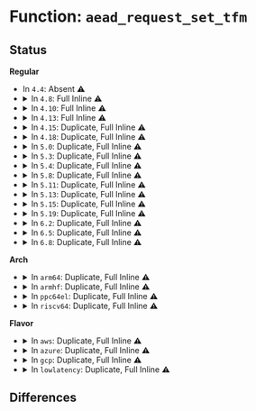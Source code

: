 # Function: <code>aead_request_set_tfm</code>

## Status
<b>Regular</b>
<ul>
<li>
In <code>4.4</code>: Absent ⚠️
</li>
<li>
<details>
<summary>In <code>4.8</code>: Full Inline ⚠️</summary>

**Collision:** Unique Static

**Inline:** Full

**Transformation:** False

**Instances:**

```
In crypto/seqiv.c (ffffffff813de7d7)
Location: include/crypto/aead.h:395
Inline: True
Inline callers:
  - crypto/seqiv.c:seqiv_aead_decrypt
  - crypto/seqiv.c:seqiv_aead_encrypt
```
</details>
</li>
<li>
<details>
<summary>In <code>4.10</code>: Full Inline ⚠️</summary>

**Collision:** Unique Static

**Inline:** Full

**Transformation:** False

**Instances:**

```
In crypto/seqiv.c (ffffffff813f6d77)
Location: include/crypto/aead.h:395
Inline: True
Inline callers:
  - crypto/seqiv.c:seqiv_aead_decrypt
  - crypto/seqiv.c:seqiv_aead_encrypt
```
</details>
</li>
<li>
<details>
<summary>In <code>4.13</code>: Full Inline ⚠️</summary>

**Collision:** Unique Static

**Inline:** Full

**Transformation:** False

**Instances:**

```
In crypto/seqiv.c (ffffffff81403157)
Location: include/crypto/aead.h:395
Inline: True
Inline callers:
  - crypto/seqiv.c:seqiv_aead_decrypt
  - crypto/seqiv.c:seqiv_aead_encrypt
```
</details>
</li>
<li>
<details>
<summary>In <code>4.15</code>: Duplicate, Full Inline ⚠️</summary>

**Collision:** Static Duplication

**Inline:** Full

**Transformation:** False

**Instances:**

```
In security/keys/big_key.c (ffffffff813bbfb5)
Location: include/crypto/aead.h:395
Inline: True
Inline callers:
  - security/keys/big_key.c:big_key_crypt
```
```
In crypto/seqiv.c (ffffffff8142b837)
Location: include/crypto/aead.h:395
Inline: True
Inline callers:
  - crypto/seqiv.c:seqiv_aead_decrypt
  - crypto/seqiv.c:seqiv_aead_encrypt
```
```
In crypto/gcm.c (ffffffff81439073)
Location: include/crypto/aead.h:395
Inline: True
Inline callers:
  - crypto/gcm.c:crypto_rfc4543_crypt
  - crypto/gcm.c:crypto_rfc4106_crypt
```
</details>
</li>
<li>
<details>
<summary>In <code>4.18</code>: Duplicate, Full Inline ⚠️</summary>

**Collision:** Static Duplication

**Inline:** Full

**Transformation:** False

**Instances:**

```
In security/keys/big_key.c (ffffffff813ecd72)
Location: include/crypto/aead.h:403
Inline: True
Inline callers:
  - security/keys/big_key.c:big_key_crypt
```
```
In crypto/seqiv.c (ffffffff8145e542)
Location: include/crypto/aead.h:403
Inline: True
Inline callers:
  - crypto/seqiv.c:seqiv_aead_decrypt
  - crypto/seqiv.c:seqiv_aead_encrypt
```
```
In crypto/gcm.c (ffffffff8146b387)
Location: include/crypto/aead.h:403
Inline: True
Inline callers:
  - crypto/gcm.c:crypto_rfc4543_crypt
  - crypto/gcm.c:crypto_rfc4106_crypt
```
</details>
</li>
<li>
<details>
<summary>In <code>5.0</code>: Duplicate, Full Inline ⚠️</summary>

**Collision:** Static Duplication

**Inline:** Full

**Transformation:** False

**Instances:**

```
In security/keys/big_key.c (ffffffff81407f12)
Location: include/crypto/aead.h:411
Inline: True
Inline callers:
  - security/keys/big_key.c:big_key_crypt
```
```
In crypto/seqiv.c (ffffffff8147be02)
Location: include/crypto/aead.h:411
Inline: True
Inline callers:
  - crypto/seqiv.c:seqiv_aead_decrypt
  - crypto/seqiv.c:seqiv_aead_encrypt
```
```
In crypto/gcm.c (ffffffff814896bf)
Location: include/crypto/aead.h:411
Inline: True
Inline callers:
  - crypto/gcm.c:crypto_rfc4543_crypt
  - crypto/gcm.c:crypto_rfc4106_crypt
```
</details>
</li>
<li>
<details>
<summary>In <code>5.3</code>: Duplicate, Full Inline ⚠️</summary>

**Collision:** Static Duplication

**Inline:** Full

**Transformation:** False

**Instances:**

```
In security/keys/big_key.c (ffffffff81435209)
Location: include/crypto/aead.h:376
Inline: True
Inline callers:
  - security/keys/big_key.c:big_key_crypt
```
```
In crypto/seqiv.c (ffffffff814aa1fa)
Location: include/crypto/aead.h:376
Inline: True
Inline callers:
  - crypto/seqiv.c:seqiv_aead_decrypt
  - crypto/seqiv.c:seqiv_aead_encrypt
```
```
In crypto/gcm.c (ffffffff814b631d)
Location: include/crypto/aead.h:376
Inline: True
Inline callers:
  - crypto/gcm.c:crypto_rfc4543_crypt
  - crypto/gcm.c:crypto_rfc4106_crypt
```
</details>
</li>
<li>
<details>
<summary>In <code>5.4</code>: Duplicate, Full Inline ⚠️</summary>

**Collision:** Static Duplication

**Inline:** Full

**Transformation:** False

**Instances:**

```
In security/keys/big_key.c (ffffffff8144ef89)
Location: include/crypto/aead.h:376
Inline: True
Inline callers:
  - security/keys/big_key.c:big_key_crypt
```
```
In crypto/seqiv.c (ffffffff814c4eba)
Location: include/crypto/aead.h:376
Inline: True
Inline callers:
  - crypto/seqiv.c:seqiv_aead_decrypt
  - crypto/seqiv.c:seqiv_aead_encrypt
```
```
In crypto/gcm.c (ffffffff814cf51d)
Location: include/crypto/aead.h:376
Inline: True
Inline callers:
  - crypto/gcm.c:crypto_rfc4543_crypt
  - crypto/gcm.c:crypto_rfc4106_crypt
```
</details>
</li>
<li>
<details>
<summary>In <code>5.8</code>: Duplicate, Full Inline ⚠️</summary>

**Collision:** Static Duplication

**Inline:** Full

**Transformation:** False

**Instances:**

```
In crypto/seqiv.c (ffffffff81523dce)
Location: include/crypto/aead.h:392
Inline: True
Inline callers:
  - crypto/seqiv.c:seqiv_aead_decrypt
  - crypto/seqiv.c:seqiv_aead_encrypt
```
```
In crypto/gcm.c (ffffffff8152e75d)
Location: include/crypto/aead.h:392
Inline: True
Inline callers:
  - crypto/gcm.c:crypto_rfc4543_crypt
  - crypto/gcm.c:crypto_rfc4106_crypt
```
</details>
</li>
<li>
<details>
<summary>In <code>5.11</code>: Duplicate, Full Inline ⚠️</summary>

**Collision:** Static Duplication

**Inline:** Full

**Transformation:** False

**Instances:**

```
In crypto/seqiv.c (ffffffff81540c4e)
Location: include/crypto/aead.h:397
Inline: True
Inline callers:
  - crypto/seqiv.c:seqiv_aead_decrypt
  - crypto/seqiv.c:seqiv_aead_encrypt
```
```
In crypto/gcm.c (ffffffff8154b6dd)
Location: include/crypto/aead.h:397
Inline: True
Inline callers:
  - crypto/gcm.c:crypto_rfc4543_crypt
  - crypto/gcm.c:crypto_rfc4106_crypt
```
</details>
</li>
<li>
<details>
<summary>In <code>5.13</code>: Duplicate, Full Inline ⚠️</summary>

**Collision:** Static Duplication

**Inline:** Full

**Transformation:** False

**Instances:**

```
In crypto/seqiv.c (ffffffff815492a3)
Location: include/crypto/aead.h:399
Inline: True
Inline callers:
  - crypto/seqiv.c:seqiv_aead_decrypt
  - crypto/seqiv.c:seqiv_aead_encrypt
```
```
In crypto/gcm.c (ffffffff81553ced)
Location: include/crypto/aead.h:399
Inline: True
Inline callers:
  - crypto/gcm.c:crypto_rfc4543_crypt
  - crypto/gcm.c:crypto_rfc4106_crypt
```
</details>
</li>
<li>
<details>
<summary>In <code>5.15</code>: Duplicate, Full Inline ⚠️</summary>

**Collision:** Static Duplication

**Inline:** Full

**Transformation:** False

**Instances:**

```
In crypto/seqiv.c (ffffffff815a9a83)
Location: include/crypto/aead.h:399
Inline: True
Inline callers:
  - crypto/seqiv.c:seqiv_aead_decrypt
  - crypto/seqiv.c:seqiv_aead_encrypt
```
```
In crypto/gcm.c (ffffffff815b4d1d)
Location: include/crypto/aead.h:399
Inline: True
Inline callers:
  - crypto/gcm.c:crypto_rfc4543_crypt
  - crypto/gcm.c:crypto_rfc4106_crypt
```
</details>
</li>
<li>
<details>
<summary>In <code>5.19</code>: Duplicate, Full Inline ⚠️</summary>

**Collision:** Static Duplication

**Inline:** Full

**Transformation:** False

**Instances:**

```
In crypto/seqiv.c (ffffffff81650f46)
Location: include/crypto/aead.h:401
Inline: True
Inline callers:
  - crypto/seqiv.c:seqiv_aead_decrypt
  - crypto/seqiv.c:seqiv_aead_encrypt
```
```
In crypto/gcm.c (ffffffff8165dccd)
Location: include/crypto/aead.h:401
Inline: True
Inline callers:
  - crypto/gcm.c:crypto_rfc4543_crypt
  - crypto/gcm.c:crypto_rfc4106_crypt
```
</details>
</li>
<li>
<details>
<summary>In <code>6.2</code>: Duplicate, Full Inline ⚠️</summary>

**Collision:** Static Duplication

**Inline:** Full

**Transformation:** False

**Instances:**

```
In crypto/seqiv.c (ffffffff8170a776)
Location: include/crypto/aead.h:401
Inline: True
Inline callers:
  - crypto/seqiv.c:seqiv_aead_decrypt
  - crypto/seqiv.c:seqiv_aead_encrypt
```
```
In crypto/gcm.c (ffffffff81717d0d)
Location: include/crypto/aead.h:401
Inline: True
Inline callers:
  - crypto/gcm.c:crypto_rfc4543_crypt
  - crypto/gcm.c:crypto_rfc4106_crypt
```
</details>
</li>
<li>
<details>
<summary>In <code>6.5</code>: Duplicate, Full Inline ⚠️</summary>

**Collision:** Static Duplication

**Inline:** Full

**Transformation:** False

**Instances:**

```
In crypto/seqiv.c (ffffffff81743fc6)
Location: include/crypto/aead.h:423
Inline: True
Inline callers:
  - crypto/seqiv.c:seqiv_aead_decrypt
  - crypto/seqiv.c:seqiv_aead_encrypt
```
```
In crypto/gcm.c (ffffffff8175362d)
Location: include/crypto/aead.h:423
Inline: True
Inline callers:
  - crypto/gcm.c:crypto_rfc4543_crypt
  - crypto/gcm.c:crypto_rfc4106_crypt
```
</details>
</li>
<li>
<details>
<summary>In <code>6.8</code>: Duplicate, Full Inline ⚠️</summary>

**Collision:** Static Duplication

**Inline:** Full

**Transformation:** False

**Instances:**

```
In crypto/seqiv.c (ffffffff81786586)
Location: include/crypto/aead.h:435
Inline: True
Inline callers:
  - crypto/seqiv.c:seqiv_aead_decrypt
  - crypto/seqiv.c:seqiv_aead_encrypt
```
```
In crypto/gcm.c (ffffffff817954fd)
Location: include/crypto/aead.h:435
Inline: True
Inline callers:
  - crypto/gcm.c:crypto_rfc4543_crypt
  - crypto/gcm.c:crypto_rfc4106_crypt
```
</details>
</li>
</ul>
<b>Arch</b>
<ul>
<li>
<details>
<summary>In <code>arm64</code>: Duplicate, Full Inline ⚠️</summary>

**Collision:** Static Duplication

**Inline:** Full

**Transformation:** False

**Instances:**

```
In security/keys/big_key.c (ffff80001053997c)
Location: include/crypto/aead.h:376
Inline: True
Inline callers:
  - security/keys/big_key.c:big_key_crypt
```
```
In crypto/seqiv.c (ffff8000105bfa64)
Location: include/crypto/aead.h:376
Inline: True
Inline callers:
  - crypto/seqiv.c:seqiv_aead_decrypt
  - crypto/seqiv.c:seqiv_aead_encrypt
```
```
In crypto/gcm.c (ffff8000105cb51c)
Location: include/crypto/aead.h:376
Inline: True
Inline callers:
  - crypto/gcm.c:crypto_rfc4543_crypt
  - crypto/gcm.c:crypto_rfc4106_crypt
```
</details>
</li>
<li>
<details>
<summary>In <code>armhf</code>: Duplicate, Full Inline ⚠️</summary>

**Collision:** Static Duplication

**Inline:** Full

**Transformation:** False

**Instances:**

```
In security/keys/big_key.c (c06f0140)
Location: include/crypto/aead.h:376
Inline: True
Inline callers:
  - security/keys/big_key.c:big_key_crypt
```
```
In crypto/seqiv.c (c076d6b8)
Location: include/crypto/aead.h:376
Inline: True
Inline callers:
  - crypto/seqiv.c:seqiv_aead_decrypt
  - crypto/seqiv.c:seqiv_aead_encrypt
```
```
In crypto/gcm.c (c077901c)
Location: include/crypto/aead.h:376
Inline: True
Inline callers:
  - crypto/gcm.c:crypto_rfc4543_crypt
  - crypto/gcm.c:crypto_rfc4106_crypt
```
</details>
</li>
<li>
<details>
<summary>In <code>ppc64el</code>: Duplicate, Full Inline ⚠️</summary>

**Collision:** Static Duplication

**Inline:** Full

**Transformation:** False

**Instances:**

```
In security/keys/big_key.c (c000000000688938)
Location: include/crypto/aead.h:376
Inline: True
Inline callers:
  - security/keys/big_key.c:big_key_crypt
```
```
In crypto/seqiv.c (c000000000747854)
Location: include/crypto/aead.h:376
Inline: True
Inline callers:
  - crypto/seqiv.c:seqiv_aead_decrypt
  - crypto/seqiv.c:seqiv_aead_encrypt
```
```
In crypto/gcm.c (c00000000075658c)
Location: include/crypto/aead.h:376
Inline: True
Inline callers:
  - crypto/gcm.c:crypto_rfc4543_crypt
  - crypto/gcm.c:crypto_rfc4106_crypt
```
</details>
</li>
<li>
<details>
<summary>In <code>riscv64</code>: Duplicate, Full Inline ⚠️</summary>

**Collision:** Static Duplication

**Inline:** Full

**Transformation:** False

**Instances:**

```
In security/keys/big_key.c (ffffffe000398030)
Location: include/crypto/aead.h:376
Inline: True
Inline callers:
  - security/keys/big_key.c:big_key_crypt
```
```
In crypto/seqiv.c (ffffffe000404b36)
Location: include/crypto/aead.h:376
Inline: True
Inline callers:
  - crypto/seqiv.c:seqiv_aead_decrypt
  - crypto/seqiv.c:seqiv_aead_encrypt
```
```
In crypto/gcm.c (ffffffe00040f8b6)
Location: include/crypto/aead.h:376
Inline: True
Inline callers:
  - crypto/gcm.c:crypto_rfc4543_crypt
  - crypto/gcm.c:crypto_rfc4106_crypt
```
</details>
</li>
</ul>
<b>Flavor</b>
<ul>
<li>
<details>
<summary>In <code>aws</code>: Duplicate, Full Inline ⚠️</summary>

**Collision:** Static Duplication

**Inline:** Full

**Transformation:** False

**Instances:**

```
In security/keys/big_key.c (ffffffff81447569)
Location: include/crypto/aead.h:376
Inline: True
Inline callers:
  - security/keys/big_key.c:big_key_crypt
```
```
In crypto/seqiv.c (ffffffff814bd49a)
Location: include/crypto/aead.h:376
Inline: True
Inline callers:
  - crypto/seqiv.c:seqiv_aead_decrypt
  - crypto/seqiv.c:seqiv_aead_encrypt
```
```
In crypto/gcm.c (ffffffff814c7afd)
Location: include/crypto/aead.h:376
Inline: True
Inline callers:
  - crypto/gcm.c:crypto_rfc4543_crypt
  - crypto/gcm.c:crypto_rfc4106_crypt
```
</details>
</li>
<li>
<details>
<summary>In <code>azure</code>: Duplicate, Full Inline ⚠️</summary>

**Collision:** Static Duplication

**Inline:** Full

**Transformation:** False

**Instances:**

```
In security/keys/big_key.c (ffffffff81437fb9)
Location: include/crypto/aead.h:376
Inline: True
Inline callers:
  - security/keys/big_key.c:big_key_crypt
```
```
In crypto/seqiv.c (ffffffff814adeba)
Location: include/crypto/aead.h:376
Inline: True
Inline callers:
  - crypto/seqiv.c:seqiv_aead_decrypt
  - crypto/seqiv.c:seqiv_aead_encrypt
```
```
In crypto/gcm.c (ffffffff814b851d)
Location: include/crypto/aead.h:376
Inline: True
Inline callers:
  - crypto/gcm.c:crypto_rfc4543_crypt
  - crypto/gcm.c:crypto_rfc4106_crypt
```
</details>
</li>
<li>
<details>
<summary>In <code>gcp</code>: Duplicate, Full Inline ⚠️</summary>

**Collision:** Static Duplication

**Inline:** Full

**Transformation:** False

**Instances:**

```
In security/keys/big_key.c (ffffffff81443609)
Location: include/crypto/aead.h:376
Inline: True
Inline callers:
  - security/keys/big_key.c:big_key_crypt
```
```
In crypto/seqiv.c (ffffffff814b952a)
Location: include/crypto/aead.h:376
Inline: True
Inline callers:
  - crypto/seqiv.c:seqiv_aead_decrypt
  - crypto/seqiv.c:seqiv_aead_encrypt
```
```
In crypto/gcm.c (ffffffff814c3b8d)
Location: include/crypto/aead.h:376
Inline: True
Inline callers:
  - crypto/gcm.c:crypto_rfc4543_crypt
  - crypto/gcm.c:crypto_rfc4106_crypt
```
</details>
</li>
<li>
<details>
<summary>In <code>lowlatency</code>: Duplicate, Full Inline ⚠️</summary>

**Collision:** Static Duplication

**Inline:** Full

**Transformation:** False

**Instances:**

```
In security/keys/big_key.c (ffffffff8145a939)
Location: include/crypto/aead.h:376
Inline: True
Inline callers:
  - security/keys/big_key.c:big_key_crypt
```
```
In crypto/seqiv.c (ffffffff814d1fca)
Location: include/crypto/aead.h:376
Inline: True
Inline callers:
  - crypto/seqiv.c:seqiv_aead_decrypt
  - crypto/seqiv.c:seqiv_aead_encrypt
```
```
In crypto/gcm.c (ffffffff814dc65d)
Location: include/crypto/aead.h:376
Inline: True
Inline callers:
  - crypto/gcm.c:crypto_rfc4543_crypt
  - crypto/gcm.c:crypto_rfc4106_crypt
```
</details>
</li>
</ul>

## Differences
